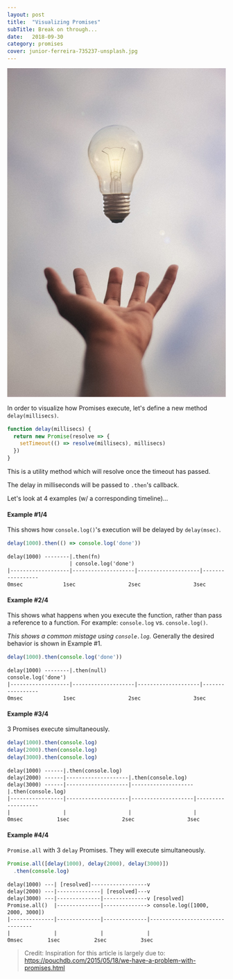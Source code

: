 ```yaml
---
layout: post
title:  "Visualizing Promises"
subTitle: Break on through...
date:   2018-09-30
category: promises
cover: junior-ferreira-735237-unsplash.jpg
---
```


![credit: junior-ferreira-735237-unsplash.jpg](junior-ferreira-735237-unsplash.jpg)


In order to visualize how Promises execute, let's define a new method `delay(millisecs)`.

```js
function delay(millisecs) {
  return new Promise(resolve => {
    setTimeout(() => resolve(millisecs), millisecs)
  })
}
```

This is a utility method which will resolve once the timeout has passed.

The delay in milliseconds will be passed to `.then`'s callback.

Let's look at 4 examples (w/ a corresponding timeline)...

#### Example #1/4

This shows how `console.log()`'s execution will be delayed by `delay(msec)`.

```js
delay(1000).then(() => console.log('done'))
```

```
delay(1000) --------|.then(fn)
                    | console.log('done')
|-------------------|--------------------|--------------------|-----------------
0msec             1sec                 2sec                 3sec
```

#### Example #2/4

This shows what happens when you execute the function, rather than pass a reference to a function.
For example: `console.log` vs. `console.log()`.

_This shows a common mistage using `console.log`._ Generally the desired behavior is shown in Example #1.

```js
delay(1000).then(console.log('done'))
```

```
delay(1000) --------|.then(null)
console.log('done')
|-------------------|--------------------|--------------------|-----------------
0msec             1sec                 2sec                 3sec
```


#### Example #3/4

3 Promises execute simultaneously.

```js
delay(1000).then(console.log)
delay(2000).then(console.log)
delay(3000).then(console.log)
```

```
delay(1000) ------|.then(console.log)
delay(2000) ------|--------------------|.then(console.log)
delay(3000) ------|--------------------|--------------------|.then(console.log)
|-----------------|--------------------|--------------------|-------------------
|                 |                    |                    |
0msec           1sec                 2sec                 3sec
```

#### Example #4/4

`Promise.all` with 3 `delay` Promises. They will execute simultaneously.

```js
Promise.all([delay(1000), delay(2000), delay(3000)])
  .then(console.log)
```

```
delay(1000) ---| [resolved]------------------v
delay(2000) ---|--------------| [resolved]---v
delay(3000) ---|--------------|--------------v [resolved]
Promise.all()  |--------------|--------------> console.log([1000, 2000, 3000])
|--------------|--------------|--------------|--------------------------------
|              |              |              |
0msec        1sec           2sec           3sec
```



> Credit: Inspiration for this article is largely due to: https://pouchdb.com/2015/05/18/we-have-a-problem-with-promises.html

